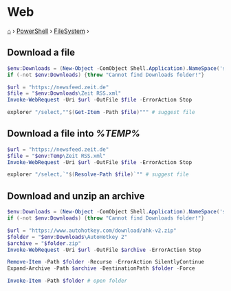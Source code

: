 <h1> Web </h1>

[⌂](../../README.md) › [PowerShell](../../README.md) › [FileSystem](filesystem.md) ›

## Download a file

```powershell
$env:Downloads = (New-Object -ComObject Shell.Application).NameSpace('shell:::{374DE290-123F-4565-9164-39C4925E467B}').Self.Path
if (-not $env:Downloads) {throw "Cannot find Downloads folder!"}

$url = "https://newsfeed.zeit.de"
$file = "$env:Downloads\Zeit RSS.xml"
Invoke-WebRequest -Uri $url -OutFile $file -ErrorAction Stop

explorer "/select,""$(Get-Item -Path $file)""" # suggest file
```

## Download a file into _%TEMP%_

```powershell
$url = "https://newsfeed.zeit.de"
$file = "$env:Temp\Zeit RSS.xml"
Invoke-WebRequest -Uri $url -OutFile $file -ErrorAction Stop

explorer "/select,`"$(Resolve-Path $file)`"" # suggest file
```


## Download and unzip an archive

```powershell
$env:Downloads = (New-Object -ComObject Shell.Application).NameSpace('shell:::{374DE290-123F-4565-9164-39C4925E467B}').Self.Path
if (-not $env:Downloads) {throw "Cannot find Downloads folder!"}

$url = "https://www.autohotkey.com/download/ahk-v2.zip"
$folder = "$env:Downloads\AutoHotkey 2"
$archive = "$folder.zip"
Invoke-WebRequest -Uri $url -OutFile $archive -ErrorAction Stop

Remove-Item -Path $folder -Recurse -ErrorAction SilentlyContinue
Expand-Archive -Path $archive -DestinationPath $folder -Force

Invoke-Item -Path $folder # open folder
```
